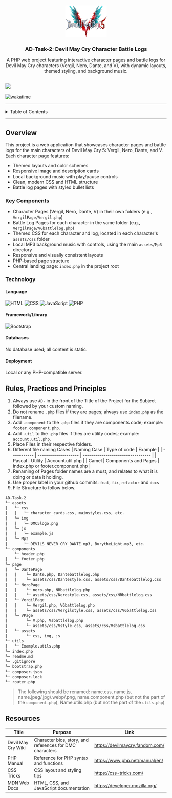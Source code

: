 <a name="readme-top"></a>

<br/>

<div align="center">
  <a href="https://github.com/Aiden017/">
    <img src="./assets/img/DMC5logo.png" alt="DMC5 Logo" width="130" height="100">
  </a>
  <h3 align="center">AD-Task-2: Devil May Cry Character Battle Logs</h3>
</div>

<div align="center">
  A PHP web project featuring interactive character pages and battle logs for Devil May Cry characters (Vergil, Nero, Dante, and V), with dynamic layouts, themed styling, and background music.
</div>

<br />

![](https://visit-counter.vercel.app/counter.png?page=Aiden017/AD-Task-2)

[![wakatime](https://wakatime.com/badge/user/144d2c3f-82f0-440d-89df-023ce97ebda9/project/1e231069-eb05-43fe-b149-0b60f3ad6d3f.svg)](https://wakatime.com/badge/user/144d2c3f-82f0-440d-89df-023ce97ebda9/project/1e231069-eb05-43fe-b149-0b60f3ad6d3f)

---

<details>
  <summary>Table of Contents</summary>
  <ol>
    <li>
      <a href="#overview">Overview</a>
      <ol>
        <li><a href="#key-components">Key Components</a></li>
        <li><a href="#technology">Technology</a></li>
      </ol>
    </li>
    <li><a href="#rules-practices-and-principles">Rules, Practices and Principles</a></li>
    <li><a href="#resources">Resources</a></li>
  </ol>
</details>

---

## Overview

This project is a web application that showcases character pages and battle logs for the main characters of Devil May Cry 5: Vergil, Nero, Dante, and V. Each character page features:
- Themed layouts and color schemes
- Responsive image and description cards
- Local background music with play/pause controls
- Clean, modern CSS and HTML structure
- Battle log pages with styled bullet lists

### Key Components

- Character Pages (Vergil, Nero, Dante, V) in their own folders (e.g., `VergilPage/Vergil.php`)
- Battle Log Pages for each character in the same folder (e.g., `VergilPage/VGbattlelog.php`)
- Themed CSS for each character and log, located in each character's `assets/css` folder
- Local MP3 background music with controls, using the main `assets/Mp3` directory
- Responsive and visually consistent layouts
- PHP-based page structure
- Central landing page: `index.php` in the project root

### Technology

#### Language
![HTML](https://img.shields.io/badge/HTML-E34F26?style=for-the-badge&logo=html5&logoColor=white)
![CSS](https://img.shields.io/badge/CSS-1572B6?style=for-the-badge&logo=css3&logoColor=white)
![JavaScript](https://img.shields.io/badge/JavaScript-F7DF1E?style=for-the-badge&logo=javascript&logoColor=white)
![PHP](https://img.shields.io/badge/PHP-777BB4?style=for-the-badge&logo=php&logoColor=white)

#### Framework/Library
![Bootstrap](https://img.shields.io/badge/Bootstrap-7952B3?style=for-the-badge&logo=bootstrap&logoColor=white)

#### Databases
No database used; all content is static.

#### Deployment
Local or any PHP-compatible server.

## Rules, Practices and Principles

1. Always use `AD-` in the front of the Title of the Project for the Subject followed by your custom naming.
2. Do not rename `.php` files if they are pages; always use `index.php` as the filename.
3. Add `.component` to the `.php` files if they are components code; example: `footer.component.php`.
4. Add `.util` to the `.php` files if they are utility codes; example: `account.util.php`.
5. Place Files in their respective folders.
6. Different file naming Cases
   | Naming Case | Type of code         | Example                           |
   | ----------- | -------------------- | --------------------------------- |
   | Pascal      | Utility              | Account.util.php                  |
   | Camel       | Components and Pages | index.php or footer.component.php |
8. Renaming of Pages folder names are a must, and relates to what it is doing or data it holding.
9. Use proper label in your github commits: `feat`, `fix`, `refactor` and `docs`
10. File Structure to follow below.

```
AD-Task-2
└─ assets
|   └─ css
|   |   └─ character_cards.css, mainstyles.css, etc.
|   └─ img
|   |   └─ DMC5logo.png
|   └─ js
|   |   └─ example.js
|   └─ Mp3
|       └─ DEVILS_NEVER_CRY_DANTE.mp3, BurytheLight.mp3, etc.
└─ components
    └─ header.php
|   └─ footer.php
└─ page
|   └─ DantePage
|   |    └─ Dante.php, Dantebattlelog.php
|   |    └─ assets/css/Dantestyle.css, assets/css/Dantebattlelog.css
|   └─ NeroPage
|   |    └─ nero.php, NRbattlelog.php
|   |    └─ assets/css/Nerostyle.css, assets/css/NRbattlelog.css
|   └─ VergilPage
|   |    └─ Vergil.php, VGbattlelog.php
|   |    └─ assets/css/Vergilstyle.css, assets/css/VGbattlelog.css
|   └─ VPage
|        └─ V.php, Vsbattlelog.php
|        └─ assets/css/Vstyle.css, assets/css/Vsbattlelog.css
|   └─ assets
|        └─ css, img, js
└─ utils
|   └─ Example.utils.php
└─ index.php
└─ readme.md
└─ .gitignore
└─ bootstrap.php
└─ composer.json
└─ composer.lock
└─ router.php
```
> The following should be renamed: name.css, name.js, name.jpeg/.jpg/.webp/.png, name.component.php (but not the part of the `component.php`), Name.utils.php (but not the part of the `utils.php`)

## Resources

| Title        | Purpose                                                        | Link          |
| ------------ | -------------------------------------------------------------- | ------------- |
| Devil May Cry Wiki | Character bios, story, and references for DMC characters | https://devilmaycry.fandom.com/ |
| PHP Manual   | Reference for PHP syntax and functions                         | https://www.php.net/manual/en/ |
| CSS Tricks   | CSS layout and styling tips                                    | https://css-tricks.com/ |
| MDN Web Docs | HTML, CSS, and JavaScript documentation                        | https://developer.mozilla.org/ |
